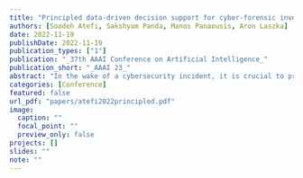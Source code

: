 ```yaml
---
title: "Principled data-driven decision support for cyber-forensic investigations"
authors: [Soodeh Atefi, Sakshyam Panda, Manos Panaousis, Aron Laszka]
date: 2022-11-19
publishDate: 2022-11-19
publication_types: ["1"]
publication: "_37th AAAI Conference on Artificial Intelligence_"
publication_short: "_AAAI 23_"
abstract: "In the wake of a cybersecurity incident, it is crucial to promptly discover how the threat actors breached security in order to assess the impact of the incident and to develop and deploy countermeasures that can protect against further attacks. To this end, defenders can launch a cyber-forensic investigation, which discovers the techniques that the threat actors used in the incident. A fundamental challenge in such an investigation is prioritizing the investigation of particular techniques since the investigation of each technique requires time and effort, but forensic analysts cannot know which ones were actually used before investigating them. To ensure prompt discovery, it is imperative to provide decision sup- port that can help forensic analysts with this prioritization. A recent study demonstrated that data-driven decision sup- port, based on a dataset of prior incidents, can provide state- of-the-art prioritization. However, this data-driven approach, called DISCLOSE, is based on a heuristic that utilizes only a subset of the available information and does not approximate optimal decisions. To improve upon this heuristic, we intro- duce a principled approach for data-driven decision support for cyber-forensic investigations. We formulate the decision- support problem using a Markov decision process, whose states represent the states of a forensic investigation. To solve the decision problem, we propose a Monte Carlo tree search based method, which relies on a k-NN regression over prior incidents to estimate state-transition probabilities. We evalu- ate our proposed approach on multiple versions of the MITRE ATT&CK dataset, which is a knowledge base of adversarial techniques and tactics based on real-world cyber incidents, and demonstrate that our approach outperforms DISCLOSE in terms of techniques discovered per effort spent."
categories: [Conference]
featured: false
url_pdf: "papers/atefi2022principled.pdf"
image:
  caption: ""
  focal_point: ""
  preview_only: false
projects: []
slides: ""
note: ""
---
```

